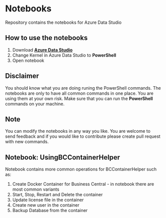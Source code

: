 # Notebooks
Repository contains the notebooks for Azure Data Studio

## How to use the notebooks
1. Download [**Azure Data Studio**](https://docs.microsoft.com/en-us/sql/azure-data-studio/download-azure-data-studio?view=sql-server-ver15)
2. Change Kernel in Azure Data Studio to **PowerShell**
3. Open notebook

## Disclaimer 
You should know what you are doing runing the PowerShell commands. The notebooks are only to have all common commands in one place. You are using them at your own risk. Make sure that you can run the **PowerShell** commands on your machine.

## Note
You can modify the notebooks in any way you like. You are welcome to send feedback and if you would like to contribute please create pull request with new commands.

## Notebook: UsingBCContainerHelper
Notebook contains more common operations for BCContainerHelper such as:
1. Create Docker Container for Business Central - in notebook there are most common variants
2. Start, Stop, Restart and Delete the container
3. Update license file in the container
4. Create new user in the container
5. Backup Database from the container

